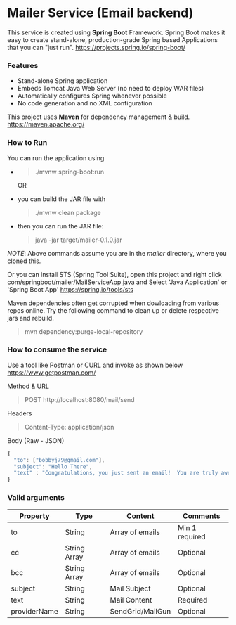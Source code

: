 # Mailer Service (Email backend)

This service is created using **Spring Boot** Framework. Spring Boot makes it easy to create stand-alone, production-grade Spring based Applications that you can "just run".
https://projects.spring.io/spring-boot/

### Features
* Stand-alone Spring application
* Embeds Tomcat Java Web Server (no need to deploy WAR files)
* Automatically configures Spring whenever possible
* No code generation and no XML configuration

This project uses **Maven** for dependency management & build. 
https://maven.apache.org/

### How to Run
You can run the application using 
* >./mvnw spring-boot:run 
  
  OR 
* you can build the JAR file with 
    >./mvnw clean package
* then you can run the JAR file:
    >java -jar target/mailer-0.1.0.jar

*NOTE*: Above commands assume you are in the *mailer* directory, where you cloned this.

Or you can install STS (Spring Tool Suite), open this project and right click com/springboot/mailer/MailServiceApp.java and Select 'Java Application' or 'Spring Boot App'
https://spring.io/tools/sts

Maven dependencies often get corrupted when dowloading from various repos online. Try the following command to clean up or delete respective jars and rebuild.
> mvn dependency:purge-local-repository



### How to consume the service

Use a tool like Postman or CURL and invoke as shown below
https://www.getpostman.com/

Method & URL 
>POST http://localhost:8080/mail/send

Headers 
>Content-Type: application/json

Body (Raw - JSON) 
```javascript
{
  "to": ["bobbyj79@gmail.com"],
  "subject": "Hello There",
  "text" : "Congratulations, you just sent an email!  You are truly awesome!"
}
```

### Valid arguments

Property      | Type            | Content           | Comments
------------  | -------------   | -------------     | -------------
to            | String          | Array of emails   | Min 1 required
cc            | String Array    | Array of emails   | Optional
bcc           | String Array    | Array of emails   | Optional
subject       | String          | Mail Subject      | Optional
text          | String          | Mail Content      | Required
providerName  | String          | SendGrid/MailGun  | Optional


